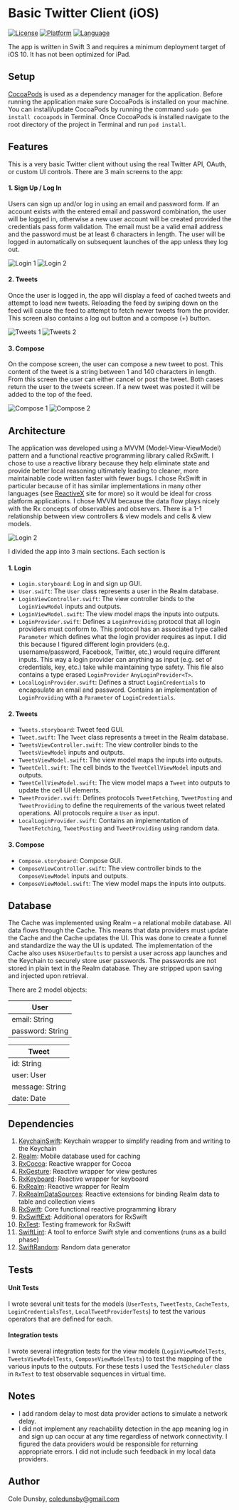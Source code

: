 # Basic Twitter Client (iOS)

[![License](https://img.shields.io/badge/license-MIT-blue.svg?style=flat)](http://cocoapods.org/pods/CDCodabarView)
[![Platform](https://img.shields.io/cocoapods/p/CDCodabarView.svg?style=flat)](http://cocoapods.org/pods/CDCodabarView)
[![Language](http://img.shields.io/badge/language-swift-orange.svg?style=flat
             )](https://developer.apple.com/swift/)

The app is written in Swift 3 and requires a minimum deployment target of iOS 10. It has not been optimized for iPad.

## Setup
[CocoaPods](http://cocoapods.org) is used as a dependency manager for the application. Before running the application make sure CocoaPods is installed on your machine. You can install/update CocoaPods by running the command `sudo gem install cocoapods` in Terminal. Once CocoaPods is installed navigate to the root directory of the project in Terminal and run `pod install`.

## Features
This is a very basic Twitter client without using the real Twitter API, OAuth, or custom UI controls. There are 3 main screens to the app:
#### 1. Sign Up / Log In
Users can sign up and/or log in using an email and password form. If an account exists with the entered email and password combination, the user will be logged in, otherwise a new user account will be created provided the credentials pass form validation. The email must be a valid email address and the password must be at least 6 characters in length. The user will be logged in automatically on subsequent launches of the app unless they log out.

![Login 1](Images/login1.png)
![Login 2](Images/login2.png)

#### 2. Tweets
Once the user is logged in, the app will display a feed of cached tweets and attempt to load new tweets. Reloading the feed by swiping down on the feed will cause the feed to attempt to fetch newer tweets from the provider. This screen also contains a log out button and a compose (+) button.

![Tweets 1](Images/tweets1.png)
![Tweets 2](Images/tweets2.png)

#### 3. Compose
On the compose screen, the user can compose a new tweet to post. This content of the tweet is a string between 1 and 140 characters in length. From this screen the user can either cancel or post the tweet. Both cases return the user to the tweets screen. If a new tweet was posted it will be added to the top of the feed.

![Compose 1](Images/compose1.png)
![Compose 2](Images/compose2.png)

## Architecture
The application was developed using a MVVM (Model-View-ViewModel) pattern and a functional reactive programming library called RxSwift. I chose to use a reactive library because they help eliminate state and provide better local reasoning ultimately leading to cleaner, more maintainable code written faster with fewer bugs. I chose RxSwift in particular because of it has similar implementations in many other languages (see [ReactiveX](http://reactivex.io/languages.html) site for more) so it would be ideal for cross platform applications. I chose MVVM because the data flow plays nicely with the Rx concepts of observables and observers. There is a 1-1 relationship between view controllers & view models and cells & view models.

![Login 2](Images/mvvm.png)

I divided the app into 3 main sections. Each section is

#### 1. Login
 - `Login.storyboard`: Log in and sign up GUI.
 - `User.swift`: The `User` class represents a user in the Realm database.
 - `LoginViewController.swift`: The view controller binds to the `LoginViewModel` inputs and outputs.
 - `LoginViewModel.swift`: The view model maps the inputs into outputs.
 - `LoginProvider.swift`: Defines a `LoginProviding` protocol that all login providers must conform to. This protocol has an associated type called `Parameter` which defines what the login provider requires as input. I did this because I figured different login providers (e.g. username/password, Facebook, Twitter, etc.) would require different inputs. This way a login provider can anything as input (e.g. set of credentials, key, etc.) take while maintaining type safety. This file also contains a type erased `LoginProvider` `AnyLoginProvider<T>`.
 - `LocalLoginProvider.swift`: Defines a struct `LoginCredentials` to encapsulate an email and password. Contains an implementation of `LoginProviding` with a `Parameter` of `LoginCredentials`.

#### 2. Tweets
 - `Tweets.storyboard`: Tweet feed GUI.
 - `Tweet.swift`: The `Tweet` class represents a tweet in the Realm database.
 - `TweetsViewController.swift`: The view controller binds to the `TweetsViewModel` inputs and outputs.
 - `TweetsViewModel.swift`: The view model maps the inputs into outputs.
 - `TweetCell.swift`: The cell binds to the `TweetCellViewModel` inputs and outputs.
 - `TweetCellViewModel.swift`: The view model maps a `Tweet` into outputs to update the cell UI elements.
 - `TweetProvider.swift`: Defines protocols `TweetFetching`, `TweetPosting` and `TweetProviding` to define the requirements of the various tweet related operations. All protocols require a `User` as input.
 - `LocalLoginProvider.swift`: Contains an implementation of `TweetFetching`, `TweetPosting` and `TweetProviding` using random data.

#### 3. Compose
 - `Compose.storyboard`: Compose GUI.
 - `ComposeViewController.swift`: The view controller binds to the `ComposeViewModel` inputs and outputs.
 - `ComposeViewModel.swift`: The view model maps the inputs into outputs.

## Database

The Cache was implemented using Realm – a relational mobile database. All data flows through the Cache. This means that data providers must update the Cache and the Cache updates the UI. This was done to create a funnel and standardize the way the UI is updated. The implementation of the Cache also uses `NSUserDefaults` to persist a user across app launches and the Keychain to securely store user passwords. The passwords are not stored in plain text in the Realm database. They are stripped upon saving and injected upon retrieval.

There are 2 model objects:

| User             |
| ---------------- |
| email: String    |
| password: String |

| Tweet           |
| --------------- |
| id: String      |
| user: User      |
| message: String |
| date: Date      |

## Dependencies
 1. [KeychainSwift](https://github.com/evgenyneu/keychain-swift): Keychain wrapper to simplify reading from and writing to the Keychain
 2. [Realm](https://github.com/realm/realm-cocoa): Mobile database used for caching
 2. [RxCocoa](https://github.com/ReactiveX/RxSwift/tree/master/RxCocoa): Reactive wrapper for Cocoa
 3. [RxGesture](https://github.com/Coledunsby/RxGesture): Reactive wrapper for view gestures
 4. [RxKeyboard](https://github.com/RxSwiftCommunity/RxKeyboard): Reactive wrapper for keyboard
 5. [RxRealm](https://github.com/RxSwiftCommunity/RxRealm): Reactive wrapper for Realm
 6. [RxRealmDataSources](https://github.com/RxSwiftCommunity/RxRealmDataSources): Reactive extensions for binding Realm data to table and collection views
 7. [RxSwift](https://github.com/ReactiveX/RxSwift): Core functional reactive programming library
 8. [RxSwiftExt](https://github.com/RxSwiftCommunity/RxSwiftExt): Additional operators for RxSwift
 9. [RxTest](https://github.com/ReactiveX/RxSwift/tree/master/RxTest): Testing framework for RxSwift
 10. [SwiftLint](https://github.com/realm/SwiftLint): A tool to enforce Swift style and conventions (runs as a build phase)
 11. [SwiftRandom](https://github.com/thellimist/SwiftRandom): Random data generator

## Tests
#### Unit Tests
I wrote several unit tests for the models (`UserTests`, `TweetTests`, `CacheTests`, `LoginCredentialsTest`, `LocalTweetProviderTests`) to test the various operators that are defined for each.
#### Integration tests
I wrote several integration tests for the view models (`LoginViewModelTests`, `TweetsViewModelTests`, `ComposeViewModelTests`) to test the mapping of the various inputs to the outputs. For these tests I used the `TestScheduler` class in `RxTest` to test observable sequences in virtual time.

## Notes
 - I add random delay to most data provider actions to simulate a network delay.
 - I did not implement any reachability detection in the app meaning log in and sign up can occur at any time regardless of network connectivity. I figured the data providers would be responsible for returning appropriate errors. I did not include such feedback in my local data providers.

## Author
Cole Dunsby, coledunsby@gmail.com
